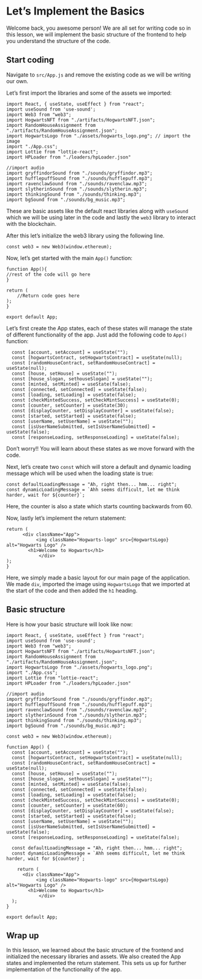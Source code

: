 # Let’s Implement the Basics

Welcome back, you awesome person! We are all set for writing code so in this lesson, we will implement the basic structure of the frontend to help you understand the structure of the code.

## Start coding

Navigate to `src/App.js` and remove the existing code as we will be writing our own.

Let’s first import the libraries and some of the assets we imported:

```
import React, { useState, useEffect } from "react";
import useSound from 'use-sound';
import Web3 from "web3";
import HogwartsNFT from "./artifacts/HogwartsNFT.json"; 
import RandomHouseAssignment from "./artifacts/RandomHouseAssignment.json"; 
import HogwartsLogo from "./assets/hogwarts_logo.png"; // import the image
import "./App.css";
import Lottie from "lottie-react";
import HPLoader from "./loaders/hpLoader.json"

//import audio
import gryffindorSound from "./sounds/gryffindor.mp3";
import hufflepuffSound from "./sounds/hufflepuff.mp3";
import ravenclawSound from "./sounds/ravenclaw.mp3";
import slytherinSound from "./sounds/slytherin.mp3";
import thinkingSound from "./sounds/thinking.mp3"; 
import bgSound from "./sounds/bg_music.mp3";
```

These are basic assets like the default react libraries along with `useSound` which we will be using later in the code and lastly the `web3` library to interact with the blockchain.

After this let’s initialize the web3 library using the following line.

```
const web3 = new Web3(window.ethereum);
```

Now, let’s get started with the main `App()` function:

```
function App(){
//rest of the code will go here
}

return (
    //Return code goes here
);
}

export default App;
```

Let’s first create the App states, each of these states will manage the state of different functionality of the app. Just add the following code to `App()` function:

```
  const [account, setAccount] = useState("");
  const [hogwartsContract, setHogwartsContract] = useState(null);
  const [randomHouseContract, setRandomHouseContract] = useState(null);  
  const [house, setHouse] = useState("");
  const [house_slogan, sethouseSlogan] = useState("");
  const [minted, setMinted] = useState(false);
  const [connected, setConnected] = useState(false);
  const [loading, setLoading] = useState(false); 
  const [checkMintedSuccess, setCheckMintSuccess] = useState(0);
  const [counter, setCounter] = useState(30);
  const [displayCounter, setDisplayCounter] = useState(false);
  const [started, setStarted] = useState(false);
  const [userName, setUserName] = useState("");
  const [isUserNameSubmitted, setIsUserNameSubmitted] = useState(false);
  const [responseLoading, setResponseLoading] = useState(false);
```

Don’t worry!! You will learn about these states as we move forward with the code.

Next, let’s create two `const` which will store a default and dynamic loading message which will be used when the loading state is true:

```
const defaultLoadingMessage = "Ah, right then... hmm... right";
const dynamicLoadingMessage = `Ahh seems difficult, let me think harder, wait for ${counter}`;
```

Here, the counter is also a state which starts counting backwards from 60.

Now, lastly let’s implement the return statement:

```
return (
      <div className="App">
	       <img className="Hogwarts-logo" src={HogwartsLogo} alt="Hogwarts Logo" />
        <h1>Welcome to Hogwarts</h1>
			</div>
);
}
```

Here, we simply made a basic layout for our main page of the application. We made `div`, imported the image using `HogwartsLogo` that we imported at the start of the code and then added the `h1` heading.

## Basic structure

Here is how your basic structure will look like now:

```
import React, { useState, useEffect } from "react";
import useSound from 'use-sound';
import Web3 from "web3";
import HogwartsNFT from "./artifacts/HogwartsNFT.json"; 
import RandomHouseAssignment from "./artifacts/RandomHouseAssignment.json"; 
import HogwartsLogo from "./assets/hogwarts_logo.png"; 
import "./App.css";
import Lottie from "lottie-react";
import HPLoader from "./loaders/hpLoader.json"

//import audio
import gryffindorSound from "./sounds/gryffindor.mp3";
import hufflepuffSound from "./sounds/hufflepuff.mp3";
import ravenclawSound from "./sounds/ravenclaw.mp3";
import slytherinSound from "./sounds/slytherin.mp3";
import thinkingSound from "./sounds/thinking.mp3"; 
import bgSound from "./sounds/bg_music.mp3";

const web3 = new Web3(window.ethereum);

function App() {
  const [account, setAccount] = useState("");
  const [hogwartsContract, setHogwartsContract] = useState(null);
  const [randomHouseContract, setRandomHouseContract] = useState(null);  
  const [house, setHouse] = useState("");
  const [house_slogan, sethouseSlogan] = useState("");
  const [minted, setMinted] = useState(false);
  const [connected, setConnected] = useState(false);
  const [loading, setLoading] = useState(false); 
  const [checkMintedSuccess, setCheckMintSuccess] = useState(0);
  const [counter, setCounter] = useState(60);
  const [displayCounter, setDisplayCounter] = useState(false);
  const [started, setStarted] = useState(false);
  const [userName, setUserName] = useState("");
  const [isUserNameSubmitted, setIsUserNameSubmitted] = useState(false);
  const [responseLoading, setResponseLoading] = useState(false);

  const defaultLoadingMessage = "Ah, right then... hmm... right";
  const dynamicLoadingMessage = `Ahh seems difficult, let me think harder, wait for ${counter}`;

	return (
      <div className="App">
	       <img className="Hogwarts-logo" src={HogwartsLogo} alt="Hogwarts Logo" />
        <h1>Welcome to Hogwarts</h1>
			</div>
  );
}

export default App;
```

## Wrap up

In this lesson, we learned about the basic structure of the frontend and initialized the necessary libraries and assets. We also created the App states and implemented the return statement. This sets us up for further implementation of the functionality of the app.

